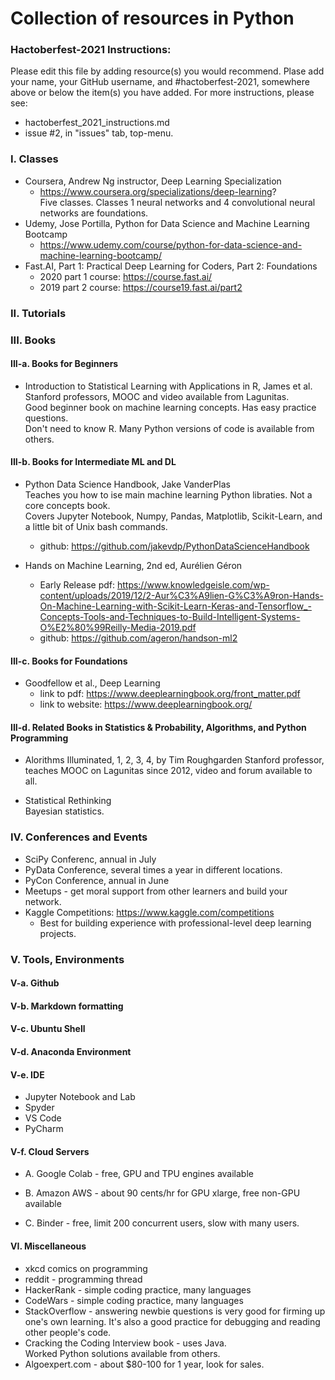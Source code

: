 # Collection of resources in Python  

### Hactoberfest-2021 Instructions:  

Please edit this file by adding resource(s) you would recommend. Plase add your name, your GitHub username, and #hactoberfest-2021, somewhere above or below the item(s) you have added. For more instructions, please see:  
 * hactoberfest_2021_instructions.md  
 * issue #2, in "issues" tab, top-menu.  


### I. Classes  

 * Coursera, Andrew Ng instructor, Deep Learning Specialization  
     - https://www.coursera.org/specializations/deep-learning?  
       Five classes.  Classes 1 neural networks and 4 convolutional neural networks are foundations.  
 * Udemy, Jose Portilla, Python for Data Science and Machine Learning Bootcamp  
     - https://www.udemy.com/course/python-for-data-science-and-machine-learning-bootcamp/
 * Fast.AI, Part 1: Practical Deep Learning for Coders, Part 2: Foundations  
     - 2020 part 1 course: https://course.fast.ai/   
     - 2019 part 2 course: https://course19.fast.ai/part2  

### II. Tutorials  


### III. Books

#### III-a. Books for Beginners 

 * Introduction to Statistical Learning with Applications in R, James et al.  
   Stanford professors, MOOC and video available from Lagunitas.  
   Good beginner book on machine learning concepts. Has easy practice questions.  
   Don't need to know R.  Many Python versions of code is available from others.  

#### III-b. Books for Intermediate ML and DL

 * Python Data Science Handbook, Jake VanderPlas  
   Teaches you how to ise main machine learning Python libraties. Not a core concepts book.  
   Covers Jupyter Notebook, Numpy, Pandas, Matplotlib, Scikit-Learn, and a little bit of Unix bash commands.  
     - github:  https://github.com/jakevdp/PythonDataScienceHandbook  
   
 * Hands on Machine Learning, 2nd ed, Aurélien Géron   
     - Early Release pdf:  https://www.knowledgeisle.com/wp-content/uploads/2019/12/2-Aur%C3%A9lien-G%C3%A9ron-Hands-On-Machine-Learning-with-Scikit-Learn-Keras-and-Tensorflow_-Concepts-Tools-and-Techniques-to-Build-Intelligent-Systems-O%E2%80%99Reilly-Media-2019.pdf    
     - github:  https://github.com/ageron/handson-ml2   

#### III-c. Books for Foundations

 * Goodfellow et al., Deep Learning   
     - link to pdf:  https://www.deeplearningbook.org/front_matter.pdf   
     - link to website:  https://www.deeplearningbook.org/  

#### III-d. Related Books in Statistics & Probability, Algorithms, and Python Programming

 * Alorithms Illuminated, 1, 2, 3, 4, by Tim Roughgarden 
   Stanford professor, teaches MOOC on Lagunitas since 2012, video and forum available to all.  

 * Statistical Rethinking  
   Bayesian statistics.  

### IV. Conferences and Events  

 * SciPy Conferenc, annual in July  
 * PyData Conference, several times a year in different locations. 
 * PyCon Conference, annual in June  
 * Meetups - get moral support from other learners and build your network.  
 * Kaggle Competitions: https://www.kaggle.com/competitions   
     - Best for building experience with professional-level deep learning projects.  

### V. Tools, Environments 

#### V-a. Github  


#### V-b. Markdown formatting  


#### V-c. Ubuntu Shell  


#### V-d. Anaconda Environment


#### V-e. IDE

 * Jupyter Notebook and Lab 
 * Spyder
 * VS Code
 * PyCharm 

#### V-f. Cloud Servers  

 * A. Google Colab - free, GPU and TPU engines available 

 * B. Amazon AWS - about 90 cents/hr for GPU xlarge, free non-GPU available

 * C. Binder - free, limit 200 concurrent users, slow with many users.  

#### VI. Miscellaneous

 * xkcd comics on programming  
 * reddit - programming thread  
 * HackerRank - simple coding practice, many languages
 * CodeWars - simple coding practice, many languages  
 * StackOverflow - answering newbie questions is very good for firming up one's own learning.  It's also a good practice for debugging and reading other people's code.   
 * Cracking the Coding Interview book - uses Java.  
   Worked Python solutions available from others. 
 * Algoexpert.com - about $80-100 for 1 year, look for sales.  


